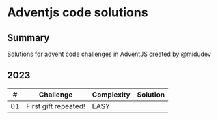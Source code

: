 # Adventjs code solutions
## Summary
Solutions for advent code challenges in [AdventJS](https://adventjs.dev/) created by [@midudev](https://github.com/midudev/)

## 2023
| #  | Challenge            | Complexity | Solution |
|----|----------------------|------------|----------|
| 01 | First gift repeated! | EASY       |          |
